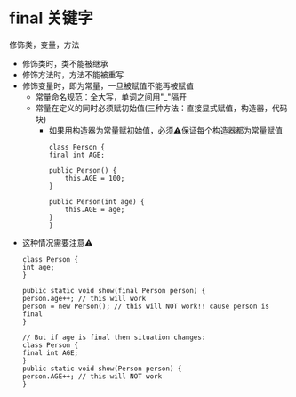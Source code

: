 # final 关键字
修饰类，变量，方法
- 修饰类时，类不能被继承
- 修饰方法时，方法不能被重写
- 修饰变量时，即为常量，一旦被赋值不能再被赋值
  - 常量命名规范：全大写，单词之间用"_"隔开
  - 常量在定义的同时必须赋初始值(三种方法：直接显式赋值，构造器，代码块)
    - 如果用构造器为常量赋初始值，必须⚠️保证每个构造器都为常量赋值
        ```
      class Person {
        final int AGE;
      
        public Person() {
            this.AGE = 100;
      }
      
        public Person(int age) {
            this.AGE = age;
      }
      }
      ```
- 这种情况需要注意⚠️
    ```
  class Person {
    int age;
  }
  
  public static void show(final Person person) {
    person.age++; // this will work
    person = new Person(); // this will NOT work!! cause person is final 
  }
  
  // But if age is final then situation changes: 
  class Person {
    final int AGE;
  }
  public static void show(Person person) {
    person.AGE++; // this will NOT work
  }
      
    ```
